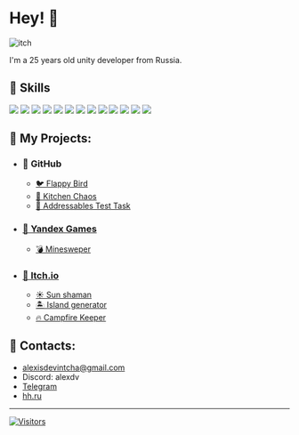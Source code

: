 # Hey! 👋
![itch](https://github.com/user-attachments/assets/6bc9c87b-252e-4269-9c02-90a994c6442b)

I'm a 25 years old unity developer from Russia.

## 🌟 Skills
![](https://img.shields.io/badge/.net-blue?style=flat&logo=dotnet)
![](https://img.shields.io/badge/c%23-gark_green?style=flat&logo=sharp)
![](https://img.shields.io/badge/Unity-black?style=flat&logo=Unity)
![](https://img.shields.io/badge/Zenject-black?style=flat&logo=zotero)
![](https://img.shields.io/badge/UniTask-black?style=flat&logo=unity)
![](https://img.shields.io/badge/UniRx-black?style=flat&logo=unity)
![](https://img.shields.io/badge/Addressables-black?style=flat&logo=unity)
![](https://img.shields.io/badge/DOTween-black?style=flat&logo=unity)
![](https://img.shields.io/badge/Cinemachine-black?style=flat&logo=unity)
![](https://img.shields.io/badge/Netcode-black?style=flat&logo=unity)
![](https://img.shields.io/badge/Yandex-SDK-red)
![](https://img.shields.io/badge/GamePush-SDK-green)
![](https://img.shields.io/badge/SOLID-grey?style=flat&logo=solid)

## 🔧 My Projects:
- ###  👾  GitHub
  - [🐦 Flappy Bird](https://github.com/A1exdV/FlappyBird/tree/dev)
  - [🍔 Kitchen Chaos](https://github.com/A1exdV/Kitchen-Chaos)
  - [🔗 Addressables Test Task](https://github.com/A1exdV/Creobit-Test-Task)
- ### [👾 Yandex Games](https://yandex.ru/games/developer/60563)
  - [💣 Minesweper](https://yandex.ru/games/app/232565)
- ### [👾 Itch.io](https://alexdv1.itch.io/)
  - [☀️ Sun shaman](https://alexdv1.itch.io/sunshaman)
  - [🏝 Island generator](https://alexdv1.itch.io/simple-island-generator)
  - [🔥 Campfire Keeper](https://alexdv1.itch.io/campfire-keeper)

## 📝 Contacts:

- alexisdevintcha@gmail.com
- Discord: alexdv
- [Telegram](https://telegram.me/a1exdv)
- [hh.ru](https://hh.ru/resume/73ffe1b4ff0d3581da0039ed1f5a4f46564855)

------------------
[![Visitors](https://api.visitorbadge.io/api/combined?path=A1exdv%2FA1exdV&labelColor=%23ffff00&countColor=%23263759&style=flat&labelStyle=none)](https://visitorbadge.io/status?path=A1exdv%2FA1exdV)

